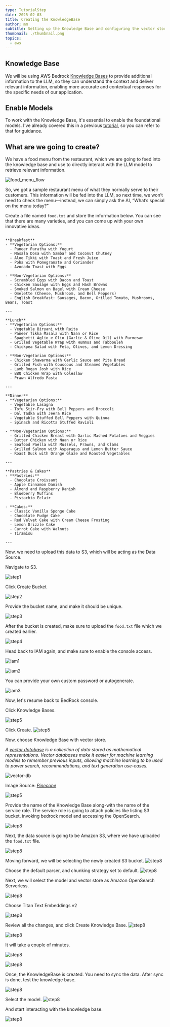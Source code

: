 ```yaml
---
type: TutorialStep
date: 2025-02-03
title: Creating the KnowledgeBase
author: mm
subtitle: Setting up the Knowledge Base and configuring the vector store.
thumbnail: ./thumbnail.png
topics:
  - aws
---
```


## Knowledge Base

We will be using AWS Bedrock [Knowledge Bases](https://aws.amazon.com/bedrock/knowledge-bases/) to provide additional information to the LLM, so they can understand the context and deliver relevant information, enabling more accurate and contextual responses for the specific needs of our application.

## Enable Models

To work with the Knowledge Base, it's essential to enable the foundational models. I've already covered this in a previous [tutorial](../../bedrock_with_go/model_access/), so you can refer to that for guidance.

## What are we going to create?

We have a food menu from the restaurant, which we are going to feed into the knowledge base and use to directly interact with the LLM model to retrieve relevant information.

![food_menu_flow](./images/food_menu_flow.png)

So, we got a sample restaurant menu of what they normally serve to their customers. This information will be fed into the LLM, so next time, we won’t need to check the menu—instead, we can simply ask the AI, “What’s special on the menu today?”

Create a file named `food.txt` and store the information below. You can see that there are many varieties, and you can come up with your own innovative ideas.

```text

**Breakfast**
- **Vegetarian Options:**
  - Paneer Paratha with Yogurt
  - Masala Dosa with Sambar and Coconut Chutney
  - Aloo Tikki with Toast and Fresh Juice
  - Poha with Pomegranate and Coriander
  - Avocado Toast with Eggs

- **Non-Vegetarian Options:**
  - Scrambled Eggs with Bacon and Toast
  - Chicken Sausage with Eggs and Hash Browns
  - Smoked Salmon on Bagel with Cream Cheese
  - Omelette (Cheese, Mushroom, and Bell Peppers)
  - English Breakfast: Sausages, Bacon, Grilled Tomato, Mushrooms, Beans, Toast

---

**Lunch**
- **Vegetarian Options:**
  - Vegetable Biryani with Raita
  - Paneer Tikka Masala with Naan or Rice
  - Spaghetti Aglio e Olio (Garlic & Olive Oil) with Parmesan
  - Grilled Vegetable Wrap with Hummus and Tabbouleh
  - Chickpea Salad with Feta, Olives, and Lemon Dressing

- **Non-Vegetarian Options:**
  - Chicken Shawarma with Garlic Sauce and Pita Bread
  - Grilled Fish with Couscous and Steamed Vegetables
  - Lamb Rogan Josh with Rice
  - BBQ Chicken Wrap with Coleslaw
  - Prawn Alfredo Pasta

---

**Dinner**
- **Vegetarian Options:**
  - Vegetable Lasagna
  - Tofu Stir-Fry with Bell Peppers and Broccoli
  - Dal Tadka with Jeera Rice
  - Vegetable Stuffed Bell Peppers with Quinoa
  - Spinach and Ricotta Stuffed Ravioli

- **Non-Vegetarian Options:**
  - Grilled Chicken Breast with Garlic Mashed Potatoes and Veggies
  - Butter Chicken with Naan or Rice
  - Seafood Paella with Mussels, Prawns, and Clams
  - Grilled Salmon with Asparagus and Lemon Butter Sauce
  - Roast Duck with Orange Glaze and Roasted Vegetables

---

**Pastries & Cakes**
- **Pastries:**
  - Chocolate Croissant
  - Apple Cinnamon Danish
  - Almond and Raspberry Danish
  - Blueberry Muffins
  - Pistachio Eclair

- **Cakes:**
  - Classic Vanilla Sponge Cake
  - Chocolate Fudge Cake
  - Red Velvet Cake with Cream Cheese Frosting
  - Lemon Drizzle Cake
  - Carrot Cake with Walnuts
  - Tiramisu

---
```

Now, we need to upload this data to S3, which will be acting as the Data Source.

Navigate to S3.

![step1](./images/1.png)

Click Create Bucket

![step2](./images/2.png)

Provide the bucket name, and make it should be unique.

![step3](./images/3.png)

After the bucket is created, make sure to upload the `food.txt` file which we created earlier.

![step4](./images/4.png)

Head back to IAM again, and make sure to enable the console access.

![iam1](./images/iam1.png)

![iam2](./images/iam2.png)

You can provide your own custom password or autogenerate.

![iam3](./images/iam3.png)

Now, let's resume back to BedRock console.

Click Knowledge Bases.

![step5](./images/5.png)

Click Create.
![step5](./images/6.png)

Now, choose Knowledge Base with vector store.

_A [vector database](https://www.cloudflare.com/en-gb/learning/ai/what-is-vector-database/) is a collection of data stored as mathematical representations. Vector databases make it easier for machine learning models to remember previous inputs, allowing machine learning to be used to power search, recommendations, and text generation use-cases._

![vector-db](./images/vectordb.png)

Image Source: _[Pinecone](https://www.pinecone.io/learn/vector-database/)_

![step5](./images/7.png)

Provide the name of the Knowledge Base along-with the name of the service role. The service role is going to attach policies like listing S3 bucket, invoking bedrock model and accessing the OpenSearch.

![step8](./images/8.png)

Next, the data source is going to be Amazon S3, where we have uploaded the `food.txt` file.

![step8](./images/9.png)

Moving forward, we will be selecting the newly created S3 bucket.
![step8](./images/10.png)

Choose the default parser, and chunking strategy set to default.
![step8](./images/11.png)

Next, we will select the model and vector store as Amazon OpenSearch Serverless.

![step8](./images/12.png)

Choose Titan Text Embeddings v2

![step8](./images/13.png)

Review all the changes, and click Create Knowledge Base.
![step8](./images/14.png)

![step8](./images/15.png)

It will take a couple of minutes.

![step8](./images/16.png)

![step8](./images/17.png)

Once, the KnowledgeBase is created. You need to sync the data. After sync is done, test the knowledge base.

![step8](./images/18.png)

Select the model.
![step8](./images/19.png)

And start interacting with the knowledge base.

![step8](./images/20.png)
